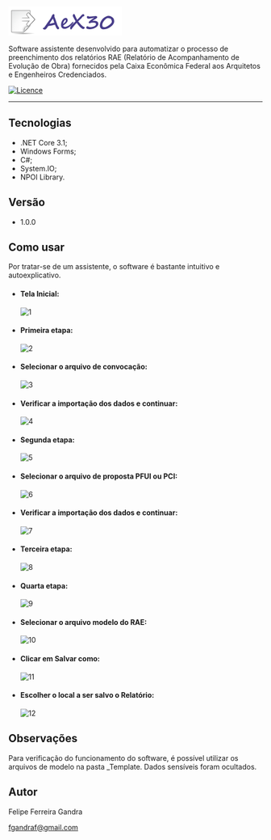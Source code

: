![logo](https://github.com/fgandraf/AeX30/blob/master/Assets/Logo.png)

Software assistente desenvolvido para automatizar o processo de preenchimento dos relatórios RAE (Relatório de Acompanhamento de Evolução de Obra) fornecidos pela Caixa Econômica Federal aos Arquitetos e Engenheiros Credenciados.

[![Licence](https://img.shields.io/github/license/fgandraf/AeX30)](https://github.com/fgandraf/AeX30/blob/master/LICENCE)

---


## Tecnologias
  * .NET Core 3.1;
  * Windows Forms;
  * C#;
  * System.IO;
  * NPOI Library.


## Versão
  * 1.0.0


## Como usar
Por tratar-se de um assistente, o software é bastante intuitivo e autoexplicativo.

  - #### Tela Inicial:
    ![1](https://user-images.githubusercontent.com/41455881/196254033-263c5cda-b76a-4568-a45c-db9fde56e1d2.png)

  - #### Primeira etapa:
    ![2](https://user-images.githubusercontent.com/41455881/196254664-87db47a8-d5cd-4869-9357-f66db8074860.png)

  - #### Selecionar o arquivo de convocação:
    ![3](https://user-images.githubusercontent.com/41455881/196255272-9613c246-1cda-4e04-9ea5-248cad7df1da.png)

  - #### Verificar a importação dos dados e continuar:
    ![4](https://user-images.githubusercontent.com/41455881/196255348-c10f7860-ab9e-44b3-8d3d-bfedfadd1443.png)

  - #### Segunda etapa:
    ![5](https://user-images.githubusercontent.com/41455881/196255395-67ce9ef9-126c-4af2-b546-c52f9969c786.png)

  - #### Selecionar o arquivo de proposta PFUI ou PCI:
    ![6](https://user-images.githubusercontent.com/41455881/196256595-c40d4ae7-be0e-469b-b761-a444a2c74150.png)

  - #### Verificar a importação dos dados e continuar:
    ![7](https://user-images.githubusercontent.com/41455881/196261167-86691b2b-21e5-42dd-99c8-ca80a0e41614.png)

  - #### Terceira etapa:
    ![8](https://user-images.githubusercontent.com/41455881/196256904-2cfba2b9-1c73-44b8-ad6a-2f0f605a449f.png)

  - #### Quarta etapa:
    ![9](https://user-images.githubusercontent.com/41455881/196257087-9ece9a67-05d1-4021-9a8d-bbd2e8c20c65.png)

  - #### Selecionar o arquivo modelo do RAE:
    ![10](https://user-images.githubusercontent.com/41455881/196257311-cd228ac2-e172-4b30-bea1-21eb0eeef646.png)

  - #### Clicar em Salvar como:
    ![11](https://user-images.githubusercontent.com/41455881/196257611-39d08d49-6060-4878-b7b3-19def0c3fa04.png)

  - #### Escolher o local a ser salvo o Relatório:
    ![12](https://user-images.githubusercontent.com/41455881/196261277-4a896934-bcf3-45a7-8923-2a39b2cfe826.png)


## Observações
Para verificação do funcionamento do software, é possível utilizar os arquivos de modelo na pasta _Template. Dados sensíveis foram ocultados.


## Autor
Felipe Ferreira Gandra

fgandraf@gmail.com
